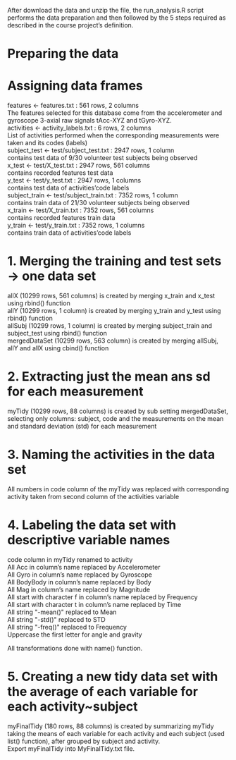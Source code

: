 After download the data and unzip the file, the run_analysis.R script performs the data preparation and then followed by the 5 steps required as described in the course project’s definition.

# Preparing the data

# Assigning data frames
features <- features.txt : 561 rows, 2 columns  
The features selected for this database come from the accelerometer and gyroscope 3-axial raw signals tAcc-XYZ and tGyro-XYZ.  
activities <- activity_labels.txt : 6 rows, 2 columns  
List of activities performed when the corresponding measurements were taken and its codes (labels)  
subject_test <- test/subject_test.txt : 2947 rows, 1 column  
contains test data of 9/30 volunteer test subjects being observed  
x_test <- test/X_test.txt : 2947 rows, 561 columns  
contains recorded features test data  
y_test <- test/y_test.txt : 2947 rows, 1 columns  
contains test data of activities’code labels  
subject_train <- test/subject_train.txt : 7352 rows, 1 column  
contains train data of 21/30 volunteer subjects being observed  
x_train <- test/X_train.txt : 7352 rows, 561 columns  
contains recorded features train data  
y_train <- test/y_train.txt : 7352 rows, 1 columns  
contains train data of activities’code labels  
  
# 1. Merging the training and test sets -> one data set  
allX (10299 rows, 561 columns) is created by merging x_train and x_test using rbind() function  
allY (10299 rows, 1 column) is created by merging y_train and y_test using rbind() function  
allSubj (10299 rows, 1 column) is created by merging subject_train and subject_test using rbind() function  
mergedDataSet (10299 rows, 563 column) is created by merging allSubj, allY and allX using cbind() function  
  
# 2. Extracting just the mean ans sd for each measurement  
myTidy (10299 rows, 88 columns) is created by sub setting mergedDataSet, selecting only columns: subject, code and the measurements on the mean and standard deviation (std) for each measurement  
  
# 3. Naming the activities in the data set  
All numbers in code column of the myTidy was replaced with corresponding activity taken from second column of the activities variable  
  
# 4. Labeling the data set with descriptive variable names  
code column in myTidy renamed to activity  
All Acc in column’s name replaced by Accelerometer  
All Gyro in column’s name replaced by Gyroscope  
All BodyBody in column’s name replaced by Body  
All Mag in column’s name replaced by Magnitude  
All start with character f in column’s name replaced by Frequency  
All start with character t in column’s name replaced by Time  
All string "-mean()" replaced to Mean  
All string "-std()" replaced to STD  
All string "-freq()" replaced to Frequency  
Uppercase the first letter for angle and gravity  
  
All transformations done with name() function.  
  
# 5. Creating a new tidy data set with the average of each variable for each activity~subject  
myFinalTidy (180 rows, 88 columns) is created by summarizing myTidy taking the means of each variable for each activity and each subject (used list() function), after grouped by subject and activity.  
Export myFinalTidy into MyFinalTidy.txt file.  